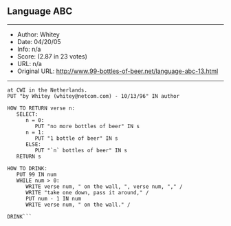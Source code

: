 
## Language ABC ##
---
- Author: Whitey
- Date: 04/20/05
- Info: n/a
- Score:  (2.87 in 23 votes)
- URL: n/a
- Original URL: http://www.99-bottles-of-beer.net/language-abc-13.html
---

```<a href=http://www.cwi.nl/cwi/projects/abc.html>ABC</a> was developed 
at CWI in the Netherlands. 
PUT "by Whitey (whitey@netcom.com) - 10/13/96" IN author

HOW TO RETURN verse n:
   SELECT:
      n = 0:
         PUT "no more bottles of beer" IN s
      n = 1:
         PUT "1 bottle of beer" IN s
      ELSE:
         PUT "`n` bottles of beer" IN s
   RETURN s

HOW TO DRINK:
   PUT 99 IN num
   WHILE num > 0:
      WRITE verse num, " on the wall, ", verse num, "," /
      WRITE "take one down, pass it around," /
      PUT num - 1 IN num
      WRITE verse num, " on the wall." /

DRINK```